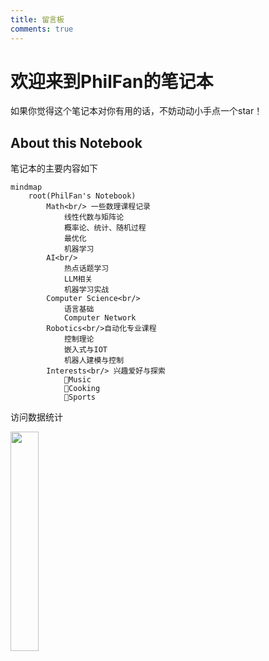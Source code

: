 ```yaml
---
title: 留言板
comments: true
---
```


# 欢迎来到PhilFan的笔记本

如果你觉得这个笔记本对你有用的话，不妨动动小手点一个star！

## About this Notebook
笔记本的主要内容如下

```mermaid
mindmap
    root(PhilFan's Notebook)
        Math<br/> 一些数理课程记录
            线性代数与矩阵论
            概率论、统计、随机过程
            最优化
            机器学习
        AI<br/> 
            热点话题学习
            LLM相关
            机器学习实战
        Computer Science<br/>
            语言基础
            Computer Network
        Robotics<br/>自动化专业课程
            控制理论
            嵌入式与IOT
            机器人建模与控制
        Interests<br/> 兴趣爱好与探索
            🎹Music
            🍳Cooking
            🏃Sports
```

访问数据统计

<a href="https://clustrmaps.com/site/1c7da"  title="ClustrMaps"><img src="//www.clustrmaps.com/map_v2.png?d=3AC6I1hMPwrwAIH4FlggNCYHkMxOPtNCx0JB7SBC_Vc&cl=ffffff" width="30%" height="auto"/></a>





